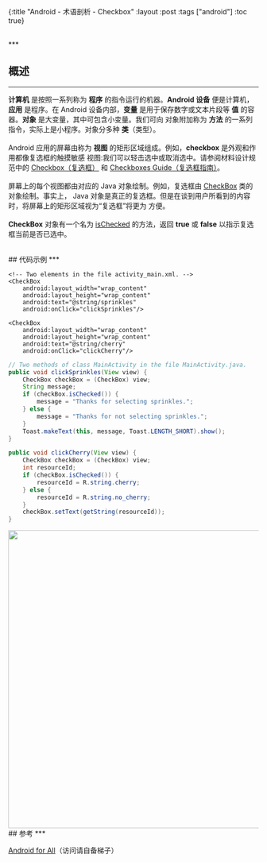 {:title "Android - 术语剖析 - Checkbox"
 :layout :post
 :tags  ["android"]
 :toc true}

<br>
***
<br>

## 概述
***

**计算机** 是按照一系列称为 **程序** 的指令运行的机器。**Android 设备** 便是计算机，**应用** 是程序。在 Android
设备内部，**变量** 是用于保存数字或文本片段等 **值** 的容器。**对象** 是大变量，其中可包含小变量。我们可向
对象附加称为 **方法** 的一系列指令，实际上是小程序。对象分多种 **类**（类型）。
<br>
<br>
Android 应用的屏幕由称为 **视图** 的矩形区域组成。例如，**checkbox** 是外观和作用都像复选框的触摸敏感
视图:我们可以轻击选中或取消选中。请参阅材料设计规范中的 [Checkbox（复选框）](http://www.google.com/design/spec/components/selection-controls.html#selection-controls-checkbox) 和 [Checkboxes Guide（复选框指南）](http://developer.android.youdaxue.com/guide/topics/ui/controls/checkbox.html)。
<br>
<br>
屏幕上的每个视图都由对应的 Java 对象绘制。例如，复选框由 [CheckBox](http://developer.android.youdaxue.com/reference/android/widget/CheckBox.html) 类的对象绘制。事实上，
Java 对象是真正的复选框。但是在谈到用户所看到的内容时，将屏幕上的矩形区域视为“复选框”将更为
方便。
<br>
<br>
**CheckBox** 对象有一个名为 [isChecked](http://developer.android.youdaxue.com/reference/android/widget/Checkable.html#isChecked) 的方法，返回 **true** 或 **false** 以指示复选框当前是否已选中。

<br>
## 代码示例
***

```
<!-- Two elements in the file activity_main.xml. -->
<CheckBox
    android:layout_width="wrap_content"
    android:layout_height="wrap_content"
    android:text="@string/sprinkles"
    android:onClick="clickSprinkles"/>

<CheckBox
    android:layout_width="wrap_content"
    android:layout_height="wrap_content"
    android:text="@string/cherry"
    android:onClick="clickCherry"/>
```

```java
// Two methods of class MainActivity in the file MainActivity.java.
public void clickSprinkles(View view) {
    CheckBox checkBox = (CheckBox) view;
    String message;
    if (checkBox.isChecked()) {
        message = "Thanks for selecting sprinkles.";
    } else {
        message = "Thanks for not selecting sprinkles.";
    }
    Toast.makeText(this, message, Toast.LENGTH_SHORT).show();
}

public void clickCherry(View view) {
    CheckBox checkBox = (CheckBox) view;
    int resourceId;
    if (checkBox.isChecked()) {
        resourceId = R.string.cherry;
    } else {
        resourceId = R.string.no_cherry;
    }
    checkBox.setText(getString(resourceId));
}
```

<img src="http://oem503hzx.bkt.clouddn.com/Android-for-All-Checkbox.png" width="600"/>

<br>
## 参考
***

[Android for All](https://developers.google.com/android/for-all/vocab-words/)（访问请自备梯子）

